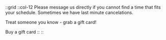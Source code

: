 <!-- Start Grid -->
::grid
::col-12
Please message us directly if you cannot find a time that fits your schedule. Sometimes we have last minute cancelations.

Treat someone you know - grab a gift card!

Buy a gift card
::
::
<!-- End Grid -->

